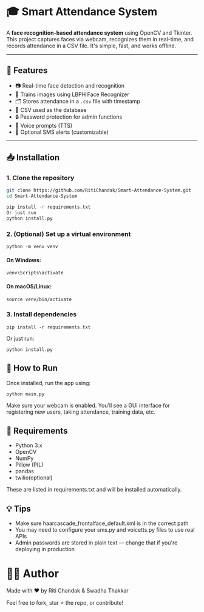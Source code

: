 
# 🎓 Smart Attendance System

A **face recognition-based attendance system** using OpenCV and Tkinter. This project captures faces via webcam, recognizes them in real-time, and records attendance in a CSV file. It's simple, fast, and works offline.

---

## 📌 Features

- 📷 Real-time face detection and recognition
- 🧠 Trains images using LBPH Face Recognizer
- 🗂 Stores attendance in a `.csv` file with timestamp
- 🧾 CSV used as the database
- 🔒 Password protection for admin functions
- 📢 Voice prompts (TTS)
- 📩 Optional SMS alerts (customizable)

---

## 📥 Installation

### 1. Clone the repository

```bash
git clone https://github.com/RitiChandak/Smart-Attendance-System.git
cd Smart-Attendance-System

pip install -r requirements.txt
Or just run
python install.py
```

### 2. (Optional) Set up a virtual environment
```
python -m venv venv
```
#### On Windows:
```
venv\Scripts\activate
```
#### On macOS/Linux:
```
source venv/bin/activate
```

### 3. Install dependencies
```
pip install -r requirements.txt
```
Or just run:
```
python install.py
```
## 🚀 How to Run
Once installed, run the app using:

```
python main.py
```
Make sure your webcam is enabled. You’ll see a GUI interface for registering new users, taking attendance, training data, etc.

## 🧪 Requirements

- Python 3.x
- OpenCV
- NumPy
- Pillow (PIL)
- pandas
- twilio(optional)

These are listed in requirements.txt and will be installed automatically.

## 💡 Tips
- Make sure haarcascade_frontalface_default.xml is in the correct path
- You may need to configure your sms.py and voicetts.py files to use real APIs
- Admin passwords are stored in plain text — change that if you're deploying in production

# 🧑‍💻 Author
Made with ❤️ by Riti Chandak & Swadha Thakkar

Feel free to fork, star ⭐ the repo, or contribute!
